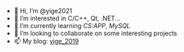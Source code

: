 - 👋 Hi, I’m @yige2021
- 👀 I’m interested in C/C++, Qt, .NET...
- 🌱 I’m currently learning *CS:APP*, *MySQL*
- 💞️ I’m looking to collaborate on some interesting projects
- 📫 My blog: [yige_2019](https://www.cnblogs.com/yige2019/)

<!---
yige2021/yige2021 is a ✨ special ✨ repository because its `README.md` (this file) appears on your GitHub profile.
You can click the Preview link to take a look at your changes.
--->
